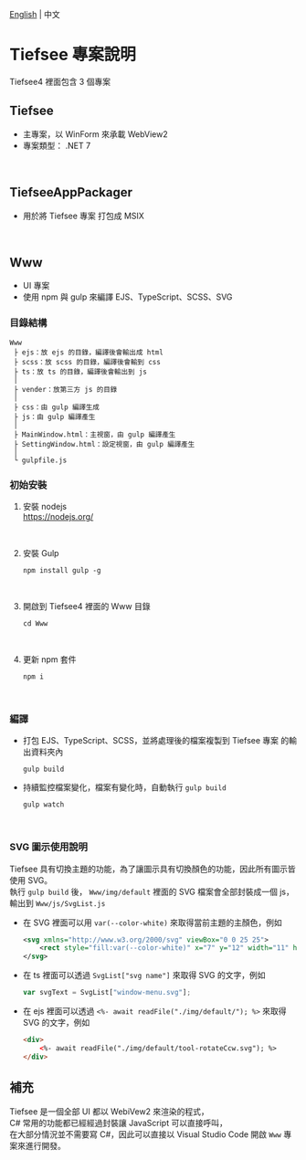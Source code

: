 [English](Building.md) | 中文

# Tiefsee 專案說明

Tiefsee4 裡面包含 3 個專案

## Tiefsee
- 主專案，以 WinForm 來承載 WebView2
- 專案類型： .NET 7

<br>

## TiefseeAppPackager
- 用於將 Tiefsee 專案 打包成 MSIX

<br>

## Www
- UI 專案
- 使用 npm 與 gulp 來編譯 EJS、TypeScript、SCSS、SVG

### 目錄結構
```
Www
 ├ ejs：放 ejs 的目錄，編譯後會輸出成 html
 ├ scss：放 scss 的目錄，編譯後會輸到 css
 ├ ts：放 ts 的目錄，編譯後會輸出到 js
 │
 ├ vender：放第三方 js 的目錄
 │
 ├ css：由 gulp 編譯生成
 ├ js：由 gulp 編譯產生
 │
 ├ MainWindow.html：主視窗，由 gulp 編譯產生
 ├ SettingWindow.html：設定視窗，由 gulp 編譯產生
 │
 └ gulpfile.js
```

### 初始安裝
1. 安裝 nodejs<br>
	https://nodejs.org/

<br>

2. 安裝 Gulp
	```
	npm install gulp -g	
	```

<br>

3. 開啟到 Tiefsee4 裡面的 Www 目錄
	```
	cd Www
	```
<br>

4. 更新 npm 套件
	```
	npm i
	```
<br>

### 編譯

- 打包 EJS、TypeScript、SCSS，並將處理後的檔案複製到 Tiefsee 專案 的輸出資料夾內
	```
	gulp build
	```

- 持續監控檔案變化，檔案有變化時，自動執行 `gulp build`

	```
	gulp watch
	```

<br>


### SVG 圖示使用說明
Tiefsee 具有切換主題的功能，為了讓圖示具有切換顏色的功能，因此所有圖示皆使用 SVG。  
執行 `gulp build` 後， `Www/img/default` 裡面的 SVG 檔案會全部封裝成一個 js，輸出到 `Www/js/SvgList.js`  

- 在 SVG 裡面可以用 `var(--color-white)` 來取得當前主題的主顏色，例如
	```svg
	<svg xmlns="http://www.w3.org/2000/svg" viewBox="0 0 25 25">
		<rect style="fill:var(--color-white)" x="7" y="12" width="11" height="1"/>
	</svg>
	```

- 在 ts 裡面可以透過 `SvgList["svg name"]` 來取得 SVG 的文字，例如
	```javascript
	var svgText = SvgList["window-menu.svg"];
	```

- 在 ejs 裡面可以透過 `<%- await readFile("./img/default/"); %>` 來取得 SVG 的文字，例如
	```html
	<div>
		<%- await readFile("./img/default/tool-rotateCcw.svg"); %>
	</div>
	```

## 補充

Tiefsee 是一個全部 UI 都以 WebiVew2 來渲染的程式，<br>
C# 常用的功能都已經經過封裝讓 JavaScript 可以直接呼叫，<br>
在大部分情況並不需要寫 C#，因此可以直接以 Visual Studio Code 開啟 `Www` 專案來進行開發。
